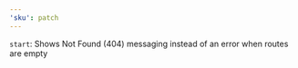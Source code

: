 ```yaml
---
'sku': patch
---
```


`start`: Shows Not Found (404) messaging instead of an error when routes are empty
